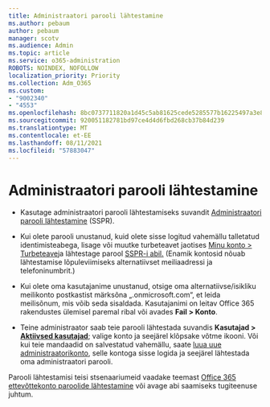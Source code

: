 ```yaml
---
title: Administraatori parooli lähtestamine
ms.author: pebaum
author: pebaum
manager: scotv
ms.audience: Admin
ms.topic: article
ms.service: o365-administration
ROBOTS: NOINDEX, NOFOLLOW
localization_priority: Priority
ms.collection: Adm_O365
ms.custom:
- "9002340"
- "4553"
ms.openlocfilehash: 8bc0737711820a1d45c5ab81625cede5285577b16225497a3e86e64b3cf24ed1
ms.sourcegitcommit: 920051182781bd97ce4d4d6fbd268cb37b84d239
ms.translationtype: MT
ms.contentlocale: et-EE
ms.lasthandoff: 08/11/2021
ms.locfileid: "57883047"
---
```

# <a name="admin-password-reset"></a>Administraatori parooli lähtestamine

- Kasutage administraatori parooli lähtestamiseks suvandit [Administraatori parooli lähtestamine](https://passwordreset.microsoftonline.com/) (SSPR).

- Kui olete parooli unustanud, kuid olete sisse logitud vahemällu talletatud identimisteabega, lisage või muutke turbeteavet jaotises [Minu konto > Turbeteave](https://mysignins.microsoft.com/security-info)ja lähtestage parool [SSPR-i abil.](https://passwordreset.microsoftonline.com/) (Enamik kontosid nõuab lähtestamise lõpuleviimiseks alternatiivset meiliaadressi ja telefoninumbrit.)

- Kui olete oma kasutajanime unustanud, otsige oma alternatiivse/isikliku meilikonto postkastist märksõna „.onmicrosoft.com“, et leida meilisõnum, mis võib seda sisaldada.  Kasutajanimi on leitav Office 365 rakendustes ülemisel paremal ribal või avades **Fail > Konto**.

- Teine administraator saab teie parooli lähtestada suvandis **Kasutajad > [Aktiivsed kasutajad](https://portal.office.com/adminportal/home#/users)**; valige konto ja seejärel klõpsake võtme ikooni.  Või kui teie mandaadid on salvestatud vahemällu, saate [luua uue administraatorikonto](https://portal.office.com/adminportal/home#/users), selle kontoga sisse logida ja seejärel lähtestada oma administraatori parooli.

Parooli lähtestamisi teisi stsenaariumeid vaadake teemast [Office 365 ettevõttekonto paroolide lähtestamine](https://docs.microsoft.com/microsoft-365/admin/add-users/reset-passwords) või avage abi saamiseks tugiteenuse juhtum.
